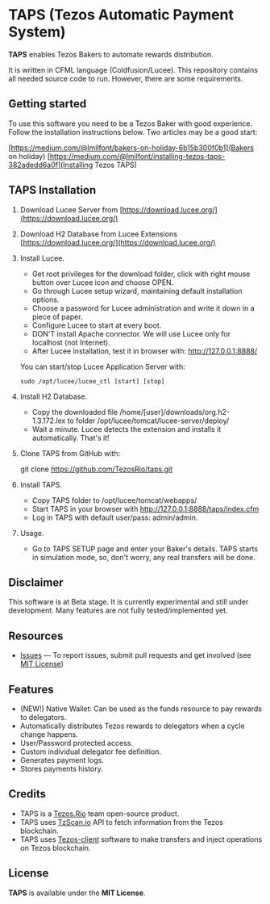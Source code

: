 # TAPS (Tezos Automatic Payment System)

**TAPS** enables Tezos Bakers to automate rewards distribution.

It is written in CFML language (Coldfusion/Lucee). This repository contains all needed source code to run. However, there are some requirements.

## Getting started

To use this software you need to be a Tezos Baker with good experience. Follow the installation instructions below.
Two articles may be a good start:

[https://medium.com/@lmilfont/bakers-on-holiday-6b15b300f0b1](Bakers on holiday)
[https://medium.com/@lmilfont/installing-tezos-taps-382adedd6a0f](Installing Tezos TAPS)


## TAPS Installation

1) Download Lucee Server from [https://download.lucee.org/](https://download.lucee.org/)
2) Download H2 Database from Lucee Extensions [https://download.lucee.org/](https://download.lucee.org/)
3) Install Lucee.
   - Get root privileges for the download folder, click with right mouse button over Lucee icon and choose OPEN.
   - Go through Lucee setup wizard, maintaining default installation options.
   - Choose a password for Lucee administration and write it down in a piece of paper.
   - Configure Lucee to start at every boot.
   - DON'T install Apache connector. We will use Lucee only for localhost (not Internet).
   - After Lucee installation, test it in browser with: http://127.0.0.1:8888/

   You can start/stop Lucee Application Server with:
   
       sudo /opt/lucee/lucee_ctl [start] [stop]

4) Install H2 Database.
   - Copy the downloaded file /home/[user]/downloads/org.h2-1.3.172.lex to folder /opt/lucee/tomcat/lucee-server/deploy/
   - Wait a minute. Lucee detects the extension and installs it automatically. That's it!

5) Clone TAPS from GitHub with:

   git clone https://github.com/TezosRio/taps.git

6) Install TAPS.
   - Copy TAPS folder to /opt/lucee/tomcat/webapps/
   - Start TAPS in your browser with http://127.0.0.1:8888/taps/index.cfm
   - Log in TAPS with default user/pass: admin/admin.
   
7) Usage.
   - Go to TAPS SETUP page and enter your Baker's details. TAPS starts in simulation mode,
     so, don't worry, any real transfers will be done.
        

## Disclaimer

This software is at Beta stage. It is currently experimental and still under development.
Many features are not fully tested/implemented yet.

## Resources
- [Issues][project-issues] — To report issues, submit pull requests and get involved (see [MIT License][project-license])

## Features

- (NEW!) Native Wallet: Can be used as the funds resource to pay rewards to delegators.
- Automatically distributes Tezos rewards to delegators when a cycle change happens.
- User/Password protected access.
- Custom individual delegator fee definition.
- Generates payment logs.
- Stores payments history.

## Credits

- TAPS is a [Tezos.Rio](https://tezos.rio) team open-source product.
- TAPS uses [TzScan.io](https://tzscan.io) API to fetch information from the Tezos blockchain.
- TAPS uses [Tezos-client](https://tezos.com) software to make transfers and inject operations on Tezos blockchain.

## License

**TAPS** is available under the **MIT License**.

[project-issues]: https://github.com/TezosRio/TAPS/issues
[project-license]: LICENSE.md
